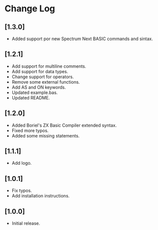 # Change Log

## [1.3.0]
- Added support por new Spectrum Next BASIC commands and sintax.

## [1.2.1]
- Add support for multiline comments.
- Add support for data types.
- Change support for operators.
- Remove some external functions.
- Add AS and ON keywords.
- Updated example.bas.
- Updated README.

## [1.2.0]
- Added Boriel's ZX Basic Compiler extended syntax.
- Fixed more typos.
- Added some missing statements.

## [1.1.1]
- Add logo.

## [1.0.1]
- Fix typos.
- Add installation instructions.

## [1.0.0]
- Initial release.

